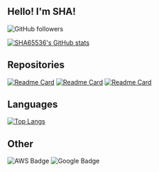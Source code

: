 ## Hello! I'm SHA!
![GitHub followers](https://img.shields.io/github/followers/SHA65536?label=Followers&style=social)

[![SHA65536's GitHub stats](https://github-readme-stats.vercel.app/api?username=SHA65536&show_icons=true&theme=tokyonight)](https://github.com/anuraghazra/github-readme-stats)
## Repositories
[![Readme Card](https://github-readme-stats.vercel.app/api/pin/?username=SHA65536&repo=LeetcodeDaily&theme=tokyonight)](https://github.com/SHA65536/LeetcodeDaily)
[![Readme Card](https://github-readme-stats.vercel.app/api/pin/?username=SHA65536&repo=Vampire-Survivors-Bot&theme=tokyonight)](https://github.com/SHA65536/Vampire-Survivors-Bot)
[![Readme Card](https://github-readme-stats.vercel.app/api/pin/?username=SHA65536&repo=Charmeleon&theme=tokyonight)](https://github.com/SHA65536/Charmeleon)
## Languages
[![Top Langs](https://github-readme-stats.vercel.app/api/top-langs/?username=SHA65536&theme=tokyonight&hide=batchfile)](https://github.com/anuraghazra/github-readme-stats)
## Other
![AWS Badge](https://images.credly.com/size/100x100/images/00634f82-b07f-4bbd-a6bb-53de397fc3a6/image.png)
![Google Badge](https://images.credly.com/size/100x100/images/ae2f5bae-b110-4ea1-8e26-77cf5f76c81e/GCC_badge_IT_Support_1000x1000.png)

